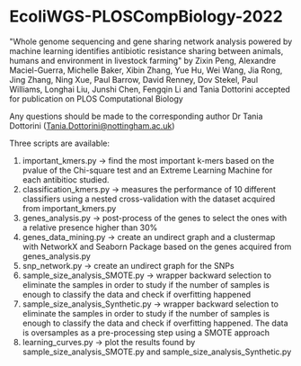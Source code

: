 # EcoliWGS-PLOSCompBiology-2022
"Whole genome sequencing and gene sharing network analysis powered by machine learning identifies antibiotic resistance sharing between animals, humans and environment in livestock farming" by Zixin Peng, Alexandre Maciel-Guerra, Michelle Baker, Xibin Zhang, Yue Hu, Wei Wang, Jia Rong, Jing Zhang, Ning Xue, Paul Barrow, David Renney, Dov Stekel, Paul Williams, Longhai Liu, Junshi Chen, Fengqin Li and Tania Dottorini accepted for publication on PLOS Computational Biology

Any questions should be made to the corresponding author Dr Tania Dottorini (Tania.Dottorini@nottingham.ac.uk)

Three scripts are available:

1. important_kmers.py -> find the most important k-mers based on the pvalue of the Chi-square test and an Extreme Learning Machine for each antibitioc studied.
2. classification_kmers.py -> measures the performance of 10 different classifiers using a nested cross-validation with the dataset acquired from important_kmers.py
3. genes_analysis.py -> post-process of the genes to select the ones with a relative presence higher than 30%
4. genes_data_mining.py -> create an undirect graph and a clustermap with NetworkX and Seaborn Package based on the genes acquired from genes_analysis.py
5. snp_network.py -> create an undirect graph for the SNPs
6. sample_size_analysis_SMOTE.py -> wrapper backward selection to eliminate the samples in order to study if the number of samples is enough to classify the data and check if overfitting happened
7. sample_size_analysis_Synthetic.py -> wrapper backward selection to eliminate the samples in order to study if the number of samples is enough to classify the data and check if overfitting happened. The data is oversamples as a pre-processing step using a SMOTE approach
8. learning_curves.py -> plot the results found by sample_size_analysis_SMOTE.py and sample_size_analysis_Synthetic.py
